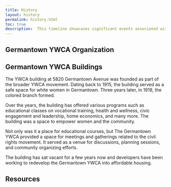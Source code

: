 ```yaml
---
title: History
layout: history
permalink: history.html
toc: true
description:  This timeline showcases significant events associated with the building, but also the social, political, and institutional events. It is an example timeline so Praxis course and community members have an idea on how it should look and can add their own content. The timeline features the Pool, The Young Women's Christian Association (YWCA) established to provide safe housing and support for young women, and multiple events held at the building.
---
```



## Germantown YWCA Organization

## Germantown YWCA Buildings
The YWCA building at 5820 Germantown Avenue was founded as part of the broader YWCA movement. Dating back to 1915, the building served as a safe space for white women in Germantown. Three years later, in 1918, the colored branch formed. 


Over the years, the building has offered various programs such as educational classes on vocational training, health and wellness, civic engagement and leadership, home economics, and many more. The building was a space to empower women and the community.

Not only was it a place for educational courses, but The Germantown YWCA provided a space for meetings and gatherings related to the civil rights movement. It served as a venue for discussions, planning sessions, and community organizing efforts.

The building has sat vacant for a few years now and developers have been working to redevelop the Germantown YWCA into affordable housing.

## Resources
